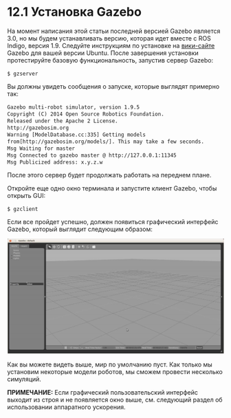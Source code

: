 # 12.1 Установка Gazebo

На момент написания этой статьи последней версией Gazebo является 3.0, но мы будем устанавливать версию, которая идет вместе с ROS Indigo, версия 1.9. Следуйте инструкциям по установке на [вики-сайте](http://gazebosim.org/tutorials?tut=ros_installing) Gazebo для вашей версии Ubuntu. После завершения установки протестируйте базовую функциональность, запустив сервер Gazebo:

```text
$ gzserver
```

Вы должны увидеть сообщения о запуске, которые выглядят примерно так:

```text
Gazebo multi-robot simulator, version 1.9.5
Copyright (C) 2014 Open Source Robotics Foundation.
Released under the Apache 2 License.
http://gazebosim.org
Warning [ModelDatabase.cc:335] Getting models
from[http://gazebosim.org/models/]. This may take a few seconds.
Msg Waiting for master
Msg Connected to gazebo master @ http://127.0.0.1:11345
Msg Publicized address: x.y.z.w
```

После этого сервер будет продолжать работать на переднем плане.

Откройте еще одно окно терминала и запустите клиент Gazebo, чтобы открыть GUI:

```text
$ gzclient
```

Если все пройдет успешно, должен появиться графический интерфейс Gazebo, который выглядит следующим образом:

![](.gitbook/assets/image%20%2813%29.png)

Как вы можете видеть выше, мир по умолчанию пуст. Как только мы установим некоторые модели роботов, мы сможем провести несколько симуляций.

**ПРИМЕЧАНИЕ:** Если графический пользовательский интерфейс выходит из строя и не появляется окно выше, см. следующий раздел об использовании аппаратного ускорения.

